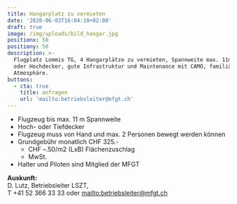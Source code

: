 ```yaml
---
title: Hangarplatz zu vermieten
date: '2020-06-03T16:04:10+02:00'
draft: true
image: /img/uploads/bild_hangar.jpg
positionx: 50
positiony: 50
description: >-
  Flugplatz Lommis TG, 4 Hangarplätze zu vermieten, Spannweite max. 11m, Tief-
  oder Hochdecker, gute Infrastruktur und Maintenance mit CAMO, familiäre
  Atmosphäre.
buttons:
  - cta: true
    title: anfragen
    url: 'mailto:betriebsleiter@mfgt.ch'
---
```

* Flugzeug bis max. 11 m Spannweite
* Hoch- oder Tiefdecker
* Flugzeug muss von Hand und max. 2 Personen bewegt werden können
* Grundgebühr monatlich CHF 325.-
  * CHF –.50/m2 (LxB) Flächenzuschlag
  * MwSt.
* Halter und Piloten sind Mitglied der MFGT

**Auskunft:**\
D. Lutz, Betriebsleiter LSZT, \
T +41 52 366 33 33 oder <mailto:betriebsleiter@mfgt.ch>
